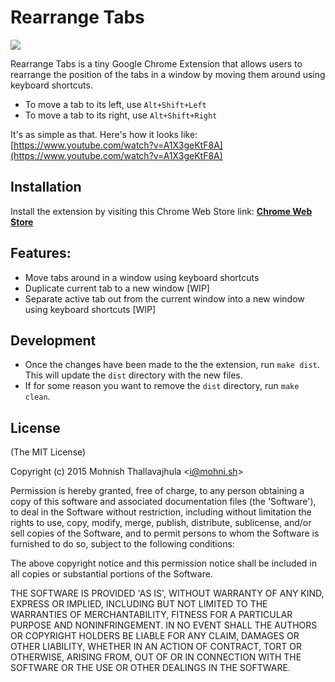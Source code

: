 # Rearrange Tabs

![](http://i.imgur.com/BFar404.png)

Rearrange Tabs is a tiny Google Chrome Extension that allows users
to rearrange the position of the tabs in a window by moving them
around using keyboard shortcuts.

- To move a tab to its left, use `Alt+Shift+Left`
- To move a tab to its right, use `Alt+Shift+Right`

It's as simple as that. Here's how it looks like: [https://www.youtube.com/watch?v=A1X3geKtF8A](https://www.youtube.com/watch?v=A1X3geKtF8A)

## Installation

Install the extension by visiting this Chrome Web Store link: **[Chrome Web Store](https://chrome.google.com/webstore/detail/rearrange-tabs/ccnnhhnmpoffieppjjkhdakcoejcpbga)**

## Features:

- Move tabs around in a window using keyboard shortcuts
- Duplicate current tab to a new window [WIP]
- Separate active tab out from the current window into a new window
using keyboard shortcuts [WIP]

## Development

- Once the changes have been made to the the extension, run `make dist`. This will update the `dist` directory with the new files.
- If for some reason you want to remove the `dist` directory, run `make clean`.


## License

(The MIT License)

Copyright (c) 2015 Mohnish Thallavajhula &lt;i@mohni.sh&gt;

Permission is hereby granted, free of charge, to any person obtaining
a copy of this software and associated documentation files (the
'Software'), to deal in the Software without restriction, including
without limitation the rights to use, copy, modify, merge, publish,
distribute, sublicense, and/or sell copies of the Software, and to
permit persons to whom the Software is furnished to do so, subject to
the following conditions:

The above copyright notice and this permission notice shall be
included in all copies or substantial portions of the Software.

THE SOFTWARE IS PROVIDED 'AS IS', WITHOUT WARRANTY OF ANY KIND,
EXPRESS OR IMPLIED, INCLUDING BUT NOT LIMITED TO THE WARRANTIES OF
MERCHANTABILITY, FITNESS FOR A PARTICULAR PURPOSE AND NONINFRINGEMENT.
IN NO EVENT SHALL THE AUTHORS OR COPYRIGHT HOLDERS BE LIABLE FOR ANY
CLAIM, DAMAGES OR OTHER LIABILITY, WHETHER IN AN ACTION OF CONTRACT,
TORT OR OTHERWISE, ARISING FROM, OUT OF OR IN CONNECTION WITH THE
SOFTWARE OR THE USE OR OTHER DEALINGS IN THE SOFTWARE.
